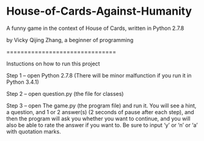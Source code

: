 House-of-Cards-Against-Humanity
===============================

A funny game in the context of House of Cards, written in Python 2.7.8

by Vicky Qijing Zhang, a beginner of programming

===============================

Instuctions on how to run this project

Step 1 – open Python 2.7.8 (There will be minor malfunction if you run it in Python 3.4.1)

Step 2 – open question.py (the file for classes)

Step 3 – open The game.py (the program file) and run it. You will see a hint, a question, and 1 or 2 answer(s) (2 seconds of pause after each step), and then the program will ask you whether you want to continue, and you will also be able to rate the answer if you want to. Be sure to input ‘y’ or ‘n’ or ‘a’ with quotation marks.
